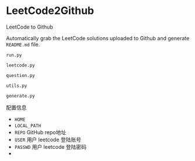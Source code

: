 # LeetCode2Github

LeetCode to Github

Automatically grab the LeetCode solutions uploaded to Github and generate `README.md` file.

`run.py`

`leetcode.py`

`question.py`

`utils.py`

`generate.py`



配置信息

- `HOME`   
- `LOCAL_PATH`
- `REPO`  GitHub repo地址
- `USER`   用户 leetcode 登陆账号
- `PASSWD`  用户 leetcode 登陆密码
- ​

